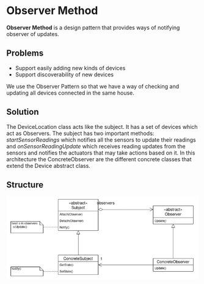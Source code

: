 # Observer Method

**Observer Method** is a design pattern that provides ways of notifying observer of updates.

## Problems

- Support easily adding new kinds of devices
- Support discoverability of new devices

We use the Observer Pattern so that we have a way of checking and updating all devices connected in the same house.  

## Solution

The DeviceLocation class acts like the subject. It has a set of devices which act as Observers. The subject has two important methods: <i>startSensorReadings</i> which notifies all the sensors
to update their readings and <i>onSensorReadingUpdate</i> which receives reading updates from the sensors and notifies 
the actuators that may take actions based on it. In this architecture the ConcreteObserver are the
different concrete classes that extend the Device abstract class. 

## Structure

![ObserverMethod](ObserverMethod.png)
